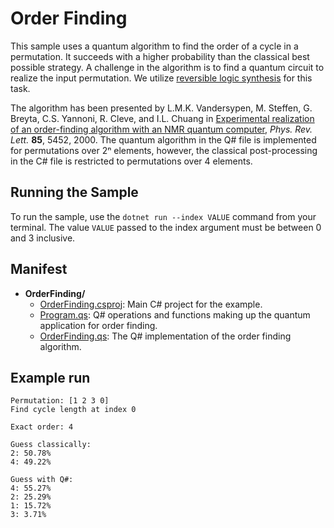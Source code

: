 ﻿---
page_type: sample
languages:
- qsharp
products:
- qdk
description: "This sample uses Q# to find the order of a cycle in a permutation."
urlFragment: order-finding
---

# Order Finding

This sample uses a quantum algorithm to find the order of a cycle in a permutation.
It succeeds with a higher probability than the classical best possible strategy.
A challenge in the algorithm is to find a quantum circuit to realize the input permutation.
We utilize [reversible logic synthesis](../reversible-logic-synthesis) for this task.

The algorithm has been presented by L.M.K. Vandersypen, M. Steffen, G. Breyta, C.S. Yannoni, R. Cleve,
and I.L. Chuang in [Experimental realization of an order-finding algorithm with an NMR quantum computer](https://doi.org/10.1103/PhysRevLett.85.5452),
*Phys. Rev. Lett.* **85**, 5452, 2000.
The quantum algorithm in the Q# file is implemented for permutations over 2ⁿ elements, however, the classical post-processing
in the C# file is restricted to permutations over 4 elements.

## Running the Sample

To run the sample, use the `dotnet run --index VALUE` command from your terminal.
The value `VALUE` passed to the index argument must be between 0 and 3 inclusive.

## Manifest

- **OrderFinding/**
  - [OrderFinding.csproj](./OrderFinding.csproj): Main C# project for the example.
  - [Program.qs](./Program.qs): Q# operations and functions making up the quantum application for order finding.
  - [OrderFinding.qs](./OrderFinding.qs): The Q# implementation of the order finding algorithm.

## Example run

```text
Permutation: [1 2 3 0]
Find cycle length at index 0

Exact order: 4

Guess classically:
2: 50.78%
4: 49.22%

Guess with Q#:
4: 55.27%
2: 25.29%
1: 15.72%
3: 3.71%
```
